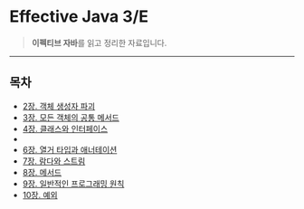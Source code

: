 # Effective Java 3/E

> **이펙티브 자바**를 읽고 정리한 자료입니다.

---

## 목차
- [2장. 객체 생성자 파괴](2장.%20객체%20생성자%20파괴/README.md)
- [3장. 모든 객체의 공통 메서드](3장.%20모든%20객체의%20공통%20메서드/README.md)
- [4장. 클래스와 인터페이스](4장.%20클래스와%20인터페이스/READMD.md)
- 
- [6장. 열거 타입과 애너테이션](6장.%20열거%20타입과%20애너테이션/README.md)
- [7장. 람다와 스트림](7장.%20람다와%20스트림/README.md)
- [8장. 메서드](8장.%20메서드/README.md)
- [9장. 일반적인 프로그래밍 원칙](9장.%20일반적인%20프로그래밍%20원칙/README.md)
- [10장. 예외](10장.%20예외/README.md)
